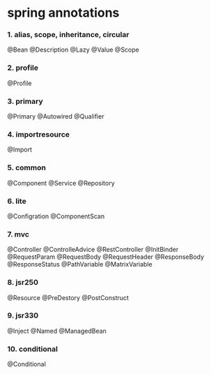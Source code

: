 # spring annotations

### 1. alias, scope, inheritance, circular
@Bean
@Description
@Lazy
@Value
@Scope

### 2. profile
@Profile

### 3. primary
@Primary
@Autowired
@Qualifier

### 4. importresource
@Import

### 5. common
@Component 
@Service
@Repository

### 6. lite
@Configration
@ComponentScan

### 7. mvc
@Controller
@ControlleAdvice
@RestController
@InitBinder
@RequestParam
@RequestBody
@RequestHeader
@ResponseBody
@ResponseStatus
@PathVariable
@MatrixVariable

### 8. jsr250
@Resource
@PreDestory
@PostConstruct

### 9. jsr330
@Inject
@Named
@ManagedBean

### 10. conditional
@Conditional
